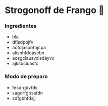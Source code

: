 # Strogonoff  de Frango :chicken:



### Ingredientes

- bla
- dfjsdpojfv
- aofdjaspofnjcpa
- aksnhfdoascbn
- aosgciausvcisdayvc
- ajksbciuasfc

### Modo de preparo

- fesdrgbvfds
- sagdrfgbsafdn
- zdfgbhfdsjj
